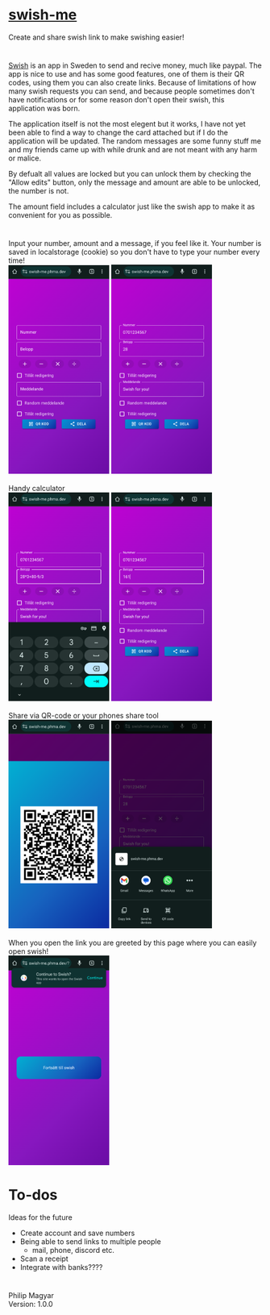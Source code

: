 # [swish-me](https://swish-me.phma.dev)
Create and share swish link to make swishing easier!
#
[Swish](https://swish.nu) is an app in Sweden to send and recive money, much like paypal. The app is nice to use and has some good features, one of them is their QR codes, using them you can also create links. Because of limitations of how many swish requests you can send, and because people sometimes don't have notifications or for some reason don't open their swish, this application was born. 

The application itself is not the most elegent but it works, I have not yet been able to find a way to change the card attached but if I do the application will be updated. The random messages are some funny stuff me and my friends came up with while drunk and are not meant with any harm or malice. 

By defualt all values are locked but you can unlock them by checking the "Allow edits" button, only the message and amount are able to be unlocked, the number is not. 

The amount field includes a calculator just like the swish app to make it as convenient for you as possible. 

#

Input your number, amount and a message, if you feel like it. Your number is saved in localstorage (cookie) so you don't have to type your number every time!
<br>
<img src="./example/1.png" width="200">
<img src="./example/2.png" width="200">
<br><br>
Handy calculator
<br>
<img src="./example/3.png" width="200">
<img src="./example/4.png" width="200">
<br><br>
Share via QR-code or your phones share tool
<br>
<img src="./example/6.png" width="200">
<img src="./example/5.png" width="200">
<br><br>
When you open the link you are greeted by this page where you can easily open swish!
<br>
<img src="./example/7.png" width="200">


# To-dos
Ideas for the future

- Create account and save numbers
- Being able to send links to multiple people
  - mail, phone, discord etc.
- Scan a receipt
- Integrate with banks????

#
Philip Magyar <br>
Version: 1.0.0